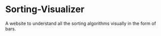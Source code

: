 # Sorting-Visualizer
A website to understand all the sorting algorithms visually in the form of bars.

